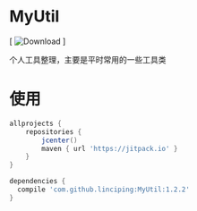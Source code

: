 MyUtil
===========

[ ![Download](https://github.com/linciping/MyUtil/releases/tag/1.2.2) ]

个人工具整理，主要是平时常用的一些工具类


# 使用

```groovy
allprojects {
    repositories {
        jcenter()
        maven { url 'https://jitpack.io' }
    }
}
```

```groovy
dependencies {
  compile 'com.github.linciping:MyUtil:1.2.2'
}
```

